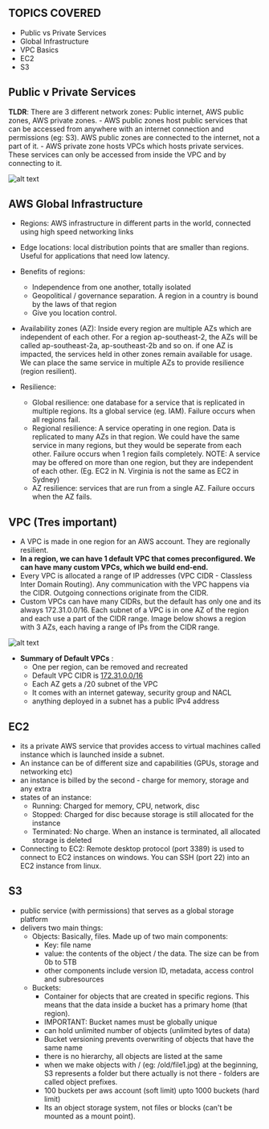 ## TOPICS COVERED
- Public vs Private Services
- Global Infrastructure
- VPC Basics
- EC2
- S3


## Public v Private Services
**TLDR**: There are 3 different network zones: Public internet, AWS public zones, AWS private zones. 
    - AWS public zones host public services that can be accessed from anywhere with an internet connection and permissions (eg: S3). AWS public zones are connected to the internet, not a part of it.
    - AWS private zone hosts VPCs which hosts private services. These services can only be accessed from inside the VPC and by connecting to it. 

![alt text](<Screenshots/Screenshot 2024-05-17 at 1.59.00 PM.png>)

## AWS Global Infrastructure
- Regions: AWS infrastructure in different parts in the world, connected using high speed networking links 
- Edge locations: local distribution points that are smaller than regions. Useful for applications that need low latency. 

- Benefits of regions:
    - Independence from one another, totally isolated
    - Geopolitical / governance separation. A region in a country is bound by the laws of that region
    - Give you location control.

- Availability zones (AZ): Inside every region are multiple AZs which are independent of each other. For a region ap-southeast-2, the AZs will be called ap-southeast-2a, ap-southeast-2b and so on. if one AZ is impacted, the services held in other zones remain available for usage. We can place the same service in multiple AZs to provide resilience (region resilient). 

- Resilience:
    - Global resilience: one database for a service that is replicated in multiple regions. Its a global service (eg. IAM). Failure occurs when all regions fail.
    - Regional resilience: A service operating in one region. Data is replicated to many AZs in that region. We could have the same service in many regions, but they would be seperate from each other. Failure occurs when 1 region fails completely. NOTE: A service may be offered on more than one region, but they are independent of each other. (Eg. EC2 in N. Virginia is not the same as EC2 in Sydney)
    - AZ resilience: services that are run from a single AZ. Failure occurs when the AZ fails.

## VPC (Tres important)
- A VPC is made in one region for an AWS account. They are regionally resilient. 
- **In a region, we can have 1 default VPC that comes preconfigured. We can have many custom VPCs, which we build end-end.**
- Every VPC is allocated a range of IP addresses (VPC CIDR - Classless Inter Domain Routing). Any communication with the VPC happens via the CIDR. Outgoing connections originate from the CIDR.
- Custom VPCs can have many CIDRs, but the default has only one and its always 172.31.0.0/16. Each subnet of a VPC is in one AZ of the region and each use a part of the CIDR range. Image below shows a region with 3 AZs, each having a range of IPs from the CIDR range. 

![alt text](<Screenshots/Screenshot 2024-05-17 at 2.47.06 PM.png>)

- **Summary of Default VPCs** :
    - One per region, can be removed and recreated
    - Default VPC CIDR is <ins>172.31.0.0/16</ins>
    - Each AZ gets a /20 subnet of the VPC
    - It comes with an internet gateway, security group and NACL
    - anything deployed in a subnet has a public IPv4 address


## EC2
- its a private AWS service that provides access to virtual machines called instance which is launched inside a subnet. 
- An instance can be of different size and capabilities (GPUs, storage and networking etc)
- an instance is billed by the second - charge for memory, storage and any extra
- states of an instance:
    - Running: Charged for memory, CPU, network, disc
    - Stopped: Charged for disc because storage is still allocated for the instance
    - Terminated: No charge. When an instance is terminated, all allocated storage is deleted
- Connecting to EC2: Remote desktop protocol (port 3389) is used to connect to EC2 instances on windows. You can SSH (port 22) into an EC2 instance from linux.

    
## S3
- public service (with permissions) that serves as a global storage platform
- delivers two main things:
    - Objects: Basically, files. Made up of two main components:
        - Key: file name
        - value: the contents of the object / the data. The size can be from 0b to 5TB
        - other components include version ID, metadata, access control and subresources
    - Buckets: 
        - Container for objects that are created in specific regions. This means that the data inside a bucket has a primary home (that region). 
        - IMPORTANT: Bucket names must be globally unique
        - can hold unlimited number of objects (unlimited bytes of data)
        - Bucket versioning prevents overwriting of objects that have the same name
        - there is no hierarchy, all objects are listed at the same
        - when we make objects with / (eg: /old/file1.jpg) at the beginning, S3 represents a folder but there actually is not there - folders are called object prefixes.
        - 100 buckets per aws account (soft limit) upto 1000 buckets (hard limit)
        - Its an object storage system, not files or blocks (can't be mounted as a mount point).


